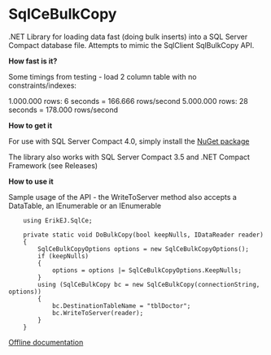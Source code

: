 # SqlCeBulkCopy
.NET Library for loading data fast (doing bulk inserts) into a SQL Server Compact database file. Attempts to mimic the SqlClient SqlBulkCopy API.

**How fast is it?**

Some  timings from testing - load 2 column table with no constraints/indexes:

1.000.000 rows: 6 seconds = 166.666 rows/second
5.000.000 rows: 28 seconds = 178.000 rows/second

**How to get it**

For use with SQL Server Compact 4.0, simply install the [NuGet package](http://nuget.org/packages/ErikEJ.SqlCeBulkCopy)

The library also works with SQL Server Compact 3.5 and .NET Compact Framework (see Releases)

**How to use it**

Sample usage of the API - the WriteToServer method also accepts a DataTable, an IEnumerable or an IEnumerable<T>

        using ErikEJ.SqlCe;

        private static void DoBulkCopy(bool keepNulls, IDataReader reader)
        {
            SqlCeBulkCopyOptions options = new SqlCeBulkCopyOptions();
            if (keepNulls)
            {
                options = options |= SqlCeBulkCopyOptions.KeepNulls;
            }
            using (SqlCeBulkCopy bc = new SqlCeBulkCopy(connectionString, options))
            {
                bc.DestinationTableName = "tblDoctor";
                bc.WriteToServer(reader);
            }
        }

[Offline documentation](https://github.com/ErikEJ/SqlCeBulkCopy/blob/master/doc/SqlCeBulkCopyDoc.1.1.zip)


